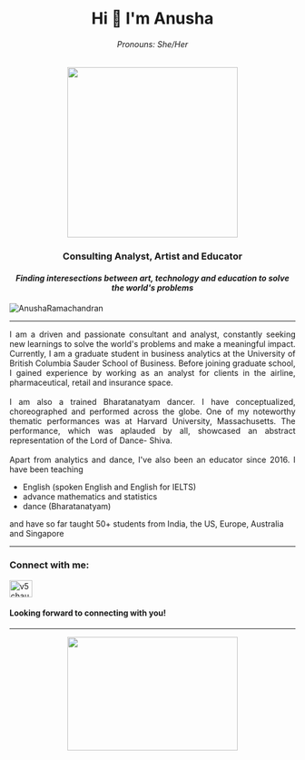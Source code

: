 
<!--
**AnushaRamachandran/AnushaRamachandran** is a ✨ _special_ ✨ repository because its `README.md` (this file) appears on your GitHub profile.

Here are some ideas to get you started:

- 🔭 I’m currently working on ...
- 🌱 I’m currently learning ...
- 👯 I’m looking to collaborate on ...
- 🤔 I’m looking for help with ...
- 💬 Ask me about ...
- 📫 How to reach me: ...
- 😄 Pronouns: ...
- ⚡ Fun fact: ...
-->

<h1 align="center">Hi 👋 I'm Anusha</h1>
<h6 align = "center"><i>Pronouns: She/Her </i></h6>
<div align = "center"><img src = "https://media0.giphy.com/media/v1.Y2lkPTc5MGI3NjExZTYyOGRmMjExNjViYmUwN2MxNmFjM2Q5NDU4OTBhODA2NjA3MzgyZSZjdD1n/UMyvk17PIo3SiZQWju/giphy.gif" width = "300" height = "300"></div>
<h3 align="center">Consulting Analyst, Artist and Educator</h3>
<h4 align = "center"><i> Finding interesections between art, technology and education to solve the world's problems </i> </h4>

<p align="left"> <img src="https://komarev.com/ghpvc/?username=AnushaRamachandran&label=Profile%20views&color=0e75b6&style=flat" alt="AnushaRamachandran" /> </p>
<hr> </hr>

<p align="justify">
I am a driven and passionate consultant and analyst, constantly seeking new learnings to solve the world's problems and make a meaningful impact. Currently, I am a graduate student in business analytics at the University of British Columbia Sauder School of Business. Before joining graduate school, I gained experience by working as an analyst for clients in the airline, pharmaceutical, retail and insurance space. <br></br> I am also a trained Bharatanatyam dancer. I have conceptualized, choreographed and performed across the globe. One of my noteworthy thematic performances was at Harvard University, Massachusetts. The performance, which was aplauded by all, showcased an abstract representation of the Lord of Dance- Shiva. <br></br>Apart from analytics and dance, I've also been an educator since 2016. I have been teaching <ul>
<li> English (spoken English and English for IELTS) </li>
<li> advance mathematics and statistics </li>
<li> dance (Bharatanatyam) </li>
</ul>
and have so far taught 50+ students from India, the US, Europe, Australia and Singapore
</p>
<hr></hr>

<h3 align="left">Connect with me:</h3>
<p align="left">
<a href="https://www.linkedin.com/in/anusha36" target="blank"><img align="center" src="https://raw.githubusercontent.com/rahuldkjain/github-profile-readme-generator/master/src/images/icons/Social/linked-in-alt.svg" alt="v5chauhan" height="30" width="40" /></a>
</p>

<h4> Looking forward to connecting with you! </h4>

<hr></hr>
<div align = "center"><img src = "https://media4.giphy.com/media/xUPGcxpCV81ebKh7Vu/giphy.gif?cid=ecf05e4745qzsloos8r0p7ykestnwxgfzw7is7gpg8hjl5p7&rid=giphy.gif&ct=g" width = "300" height = "200"></div>
